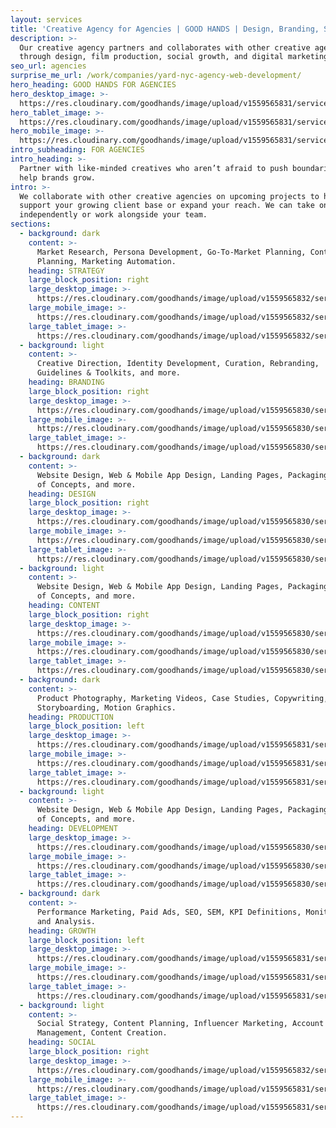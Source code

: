 ```yaml
---
layout: services
title: 'Creative Agency for Agencies | GOOD HANDS | Design, Branding, Strategy'
description: >-
  Our creative agency partners and collaborates with other creative agencies
  through design, film production, social growth, and digital marketing.
seo_url: agencies
surprise_me_url: /work/companies/yard-nyc-agency-web-development/
hero_heading: GOOD HANDS FOR AGENCIES
hero_desktop_image: >-
  https://res.cloudinary.com/goodhands/image/upload/v1559565831/services/agencies/agencies-services-hero-1280px_twtrvq.jpg
hero_tablet_image: >-
  https://res.cloudinary.com/goodhands/image/upload/v1559565831/services/agencies/agencies-services-hero-768px_s0lp6c.jpg
hero_mobile_image: >-
  https://res.cloudinary.com/goodhands/image/upload/v1559565831/services/agencies/agencies-services-hero-360px_cv1uf6.jpg
intro_subheading: FOR AGENCIES
intro_heading: >-
  Partner with like-minded creatives who aren’t afraid to push boundaries to
  help brands grow.
intro: >-
  We collaborate with other creative agencies on upcoming projects to help
  support your growing client base or expand your reach. We can take on projects
  independently or work alongside your team.
sections:
  - background: dark
    content: >-
      ​​Market Research, Persona Development, Go-To-Market Planning, Content
      Planning, Marketing Automation.
    heading: STRATEGY
    large_block_position: right
    large_desktop_image: >-
      https://res.cloudinary.com/goodhands/image/upload/v1559565832/services/agencies/agencies-services-strategy-lg-1280px_ha5d0o.jpg
    large_mobile_image: >-
      https://res.cloudinary.com/goodhands/image/upload/v1559565832/services/agencies/agencies-services-strategy-lg-360px_dejytl.jpg
    large_tablet_image: >-
      https://res.cloudinary.com/goodhands/image/upload/v1559565832/services/agencies/agencies-services-strategy-lg-768px_zmxdcb.jpg
  - background: light
    content: >-
      ​​Creative Direction, Identity Development, Curation, Rebranding,
      Guidelines & Toolkits, and more.
    heading: BRANDING
    large_block_position: right
    large_desktop_image: >-
      https://res.cloudinary.com/goodhands/image/upload/v1559565830/services/agencies/agencies-services-branding-lg-1280px_rpblpv.jpg
    large_mobile_image: >-
      https://res.cloudinary.com/goodhands/image/upload/v1559565830/services/agencies/agencies-services-branding-lg-360px_vta1kj.jpg
    large_tablet_image: >-
      https://res.cloudinary.com/goodhands/image/upload/v1559565830/services/agencies/agencies-services-branding-lg-768px_auekk6.jpg
  - background: dark
    content: >-
      ​​Website Design, Web & Mobile App Design, Landing Pages, Packaging, Proof
      of Concepts, and more.
    heading: DESIGN
    large_block_position: right
    large_desktop_image: >-
      https://res.cloudinary.com/goodhands/image/upload/v1559565830/services/agencies/agencies-services-design-lg-1280px_mzkcme.jpg
    large_mobile_image: >-
      https://res.cloudinary.com/goodhands/image/upload/v1559565830/services/agencies/agencies-services-design-lg-360px_wdwtw5.jpg
    large_tablet_image: >-
      https://res.cloudinary.com/goodhands/image/upload/v1559565830/services/agencies/agencies-services-design-lg-768px_oiybgx.jpg
  - background: light
    content: >-
      ​​Website Design, Web & Mobile App Design, Landing Pages, Packaging, Proof
      of Concepts, and more.
    heading: CONTENT
    large_block_position: right
    large_desktop_image: >-
      https://res.cloudinary.com/goodhands/image/upload/v1559565830/services/agencies/agencies-services-content-lg-1280px_pvl0my.jpg
    large_mobile_image: >-
      https://res.cloudinary.com/goodhands/image/upload/v1559565830/services/agencies/agencies-services-content-lg-360px_gl6h75.jpg
    large_tablet_image: >-
      https://res.cloudinary.com/goodhands/image/upload/v1559565830/services/agencies/agencies-services-content-lg-768px_mi6bvz.jpg
  - background: dark
    content: >-
      ​​Product Photography, Marketing Videos, Case Studies, Copywriting,
      Storyboarding, Motion Graphics.
    heading: PRODUCTION
    large_block_position: left
    large_desktop_image: >-
      https://res.cloudinary.com/goodhands/image/upload/v1559565831/services/agencies/agencies-services-production-lg-1280px_ugdehx.jpg
    large_mobile_image: >-
      https://res.cloudinary.com/goodhands/image/upload/v1559565831/services/agencies/agencies-services-production-lg-360px_kldfte.jpg
    large_tablet_image: >-
      https://res.cloudinary.com/goodhands/image/upload/v1559565831/services/agencies/agencies-services-production-lg-768px_oqjc4o.jpg
  - background: light
    content: >-
      ​​Website Design, Web & Mobile App Design, Landing Pages, Packaging, Proof
      of Concepts, and more.
    heading: DEVELOPMENT
    large_desktop_image: >-
      https://res.cloudinary.com/goodhands/image/upload/v1559565830/services/agencies/agencies-services-development-lg-1280px_t9qqvv.jpg
    large_mobile_image: >-
      https://res.cloudinary.com/goodhands/image/upload/v1559565830/services/agencies/agencies-services-development-lg-360px_u6cjav.jpg
    large_tablet_image: >-
      https://res.cloudinary.com/goodhands/image/upload/v1559565830/services/agencies/agencies-services-development-lg-768px_vrgclp.jpg
  - background: dark
    content: >-
      ​​Performance Marketing, Paid Ads, SEO, SEM, KPI Definitions, Monitoring
      and Analysis.
    heading: GROWTH
    large_block_position: left
    large_desktop_image: >-
      https://res.cloudinary.com/goodhands/image/upload/v1559565831/services/agencies/agencies-services-growth-lg-1280px_bqf4wb.jpg
    large_mobile_image: >-
      https://res.cloudinary.com/goodhands/image/upload/v1559565831/services/agencies/agencies-services-growth-lg-360px_co93hm.jpg
    large_tablet_image: >-
      https://res.cloudinary.com/goodhands/image/upload/v1559565831/services/agencies/agencies-services-growth-lg-768px_icxysh.jpg
  - background: light
    content: >-
      ​​Social Strategy, Content Planning, Influencer Marketing, Account
      Management, Content Creation.
    heading: SOCIAL
    large_block_position: right
    large_desktop_image: >-
      https://res.cloudinary.com/goodhands/image/upload/v1559565832/services/agencies/agencies-services-social-lg-1280px_yzirna.jpg
    large_mobile_image: >-
      https://res.cloudinary.com/goodhands/image/upload/v1559565831/services/agencies/agencies-services-social-lg-360px_ss5jne.jpg
    large_tablet_image: >-
      https://res.cloudinary.com/goodhands/image/upload/v1559565831/services/agencies/agencies-services-social-lg-768px_sgkuew.jpg
---
```


